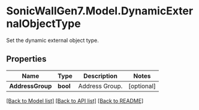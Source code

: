 # SonicWallGen7.Model.DynamicExternalObjectType
Set the dynamic external object type.

## Properties

Name | Type | Description | Notes
------------ | ------------- | ------------- | -------------
**AddressGroup** | **bool** | Address Group. | [optional] 

[[Back to Model list]](../README.md#documentation-for-models) [[Back to API list]](../README.md#documentation-for-api-endpoints) [[Back to README]](../README.md)

